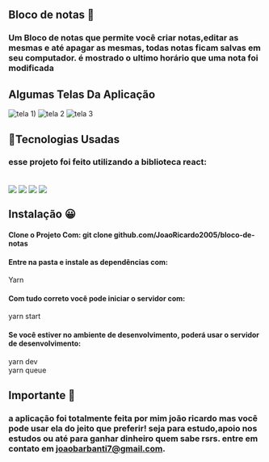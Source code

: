 ## Bloco de notas 📝

### Um Bloco de notas que permite você criar notas,editar as mesmas e até apagar as mesmas, todas notas ficam salvas em seu computador. é mostrado o ultimo horário que uma nota foi modificada
## Algumas Telas Da Aplicação
![tela 1)](https://user-images.githubusercontent.com/92438875/204671384-e72675e8-4a2c-402f-98c2-4df0ae05e3f2.png)
![tela 2](https://user-images.githubusercontent.com/92438875/204671463-e51b8956-55d7-4512-9c37-ff5d39032cdd.png)
![tela 3](https://user-images.githubusercontent.com/92438875/204671510-a7b73c56-8a2c-45d1-bcec-9104e4e0ef52.png)



## 🚀Tecnologias Usadas


### esse projeto foi feito utilizando a biblioteca react:

<div style="display: inline_block"><br/>
<img align="center" src="https://img.shields.io/badge/React-20232A?style=for-the-badge&logo=react&logoColor=61DAFB">
<img align="center" src="https://img.shields.io/badge/JavaScript-323330?style=for-the-badge&logo=javascript&logoColor=F7DF1E">
<img align="center" src="https://img.shields.io/badge/CSS3-1572B6?style=for-the-badge&logo=css3&logoColor=white">
<img align="center" src="https://img.shields.io/badge/HTML5-E34F26?style=for-the-badge&logo=html5&logoColor=white">

</div>

## Instalação 😀 

#### Clone o Projeto Com: git clone github.com/JoaoRicardo2005/bloco-de-notas </br>

#### Entre na pasta e instale as dependências com: 
 Yarn
#### Com tudo correto você pode iniciar o servidor com:
yarn start
#### Se você estiver no ambiente de desenvolvimento, poderá usar o servidor de desenvolvimento:
yarn dev</br>
yarn queue
## Importante 💛

### a aplicação foi totalmente feita por mim joão ricardo mas você pode usar ela do jeito que preferir! seja para estudo,apoio nos estudos ou até para ganhar dinheiro quem sabe rsrs. entre em contato em joaobarbanti7@gmail.com.
</div>
